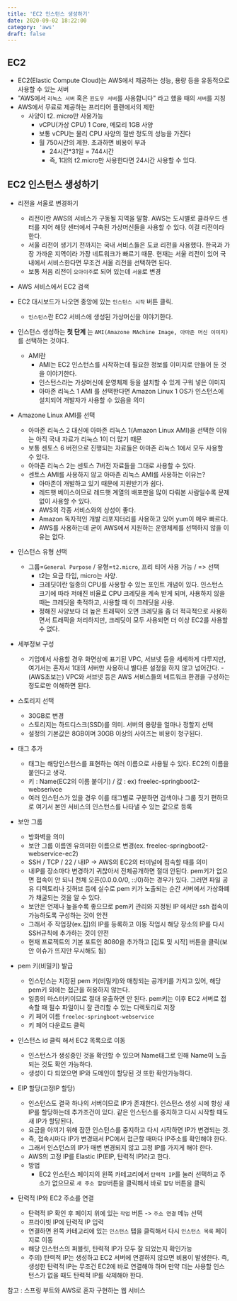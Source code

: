 ```yaml
---
title: 'EC2 인스턴스 생성하기'
date: 2020-09-02 18:22:00
category: 'aws'
draft: false
---
```


## EC2

- EC2(Elastic Compute Cloud)는 AWS에서 제공하는 성능, 용량 등을 유동적으로 사용할 수 있는 서버
- "AWS에서 `리눅스 서버` 혹은 `윈도우 서버`를 사용합니다" 라고 했을 때의 `서버`를 지칭
- AWS에서 무료로 제공하는 프리티어 플랜에서의 제한
  - 사양이 t2. micro만 사용가능
    - vCPU(가상 CPU) 1 Core, 메모리 1GB 사양
    - 보통 vCPU는 물리 CPU 사양의 절반 정도의 성능을 가진다
    - 월 750시간의 제한. 초과하면 비용이 부과
      - 24시간\*31일 = 744시간
      - 즉, 1대의 t2.micro만 사용한다면 24시간 사용할 수 있다.

## EC2 인스턴스 생성하기

- 리전을 서울로 변경하기

  - 리전이란 AWS의 서비스가 구동될 지역을 말함. AWS는 도시별로 클라우드 센터를 지어 해당 센터에서 구축된 가상머신들을 사용할 수 있다. 이걸 리전이라 한다.
  - 서울 리전이 생기기 전까지는 국내 서비스들은 도쿄 리전을 사용했다. 한국과 가장 가까운 지역이라 가장 네트워크가 빠르기 때문. 현재는 서울 리전이 있어 국내에서 서비스한다면 무조건 서울 리전을 선택하면 된다.
  - 보통 처음 리전이 `오아이주`로 되어 있는데 `서울`로 변경

- AWS 서비스에서 EC2 검색

- EC2 대시보드가 나오면 중앙에 있는 `인스턴스 시작` 버튼 클릭.

  - `인스턴스`란 EC2 서비스에 생성된 가상머신을 이야기한다.

- 인스턴스 생성하는 **첫 단계** 는 `AMI(Amazone MAchine Image, 아마존 머신 이미지)` 를 선택하는 것이다.

  - AMI란
    - AMI는 EC2 인스턴스를 시작하는데 필요한 정보를 이미지로 만들어 둔 것을 이야기한다.
    - 인스턴스라는 가상머신에 운영체제 등을 설치할 수 있게 구워 넣은 이미지
    - 아마존 리눅스 1 AMI 를 선택한다면 Amazon Linux 1 OS가 인스턴스에 설치되어 개발자가 사용할 수 있음을 의미

- Amazone Linux AMI를 선택

  - 아마존 리눅스 2 대신에 아마존 리눅스 1(Amazon Linux AMI)을 선택한 이유는 아직 국내 자료가 리눅스 1이 더 많기 때문
  - 보통 센토스 6 버전으로 진행되는 자료들은 아마존 리눅스 1에서 모두 사용할 수 있다.
  - 아마존 리눅스 2는 센토스 7버전 자료들을 그대로 사용할 수 있다.
  - 센토스 AMI를 사용하지 않고 아마존 리눅스 AMI를 사용하는 이유는?
    - 아마존이 개발하고 있기 때문에 지원받기가 쉽다.
    - 레드햇 베이스이므로 레드햇 계열의 배포판을 많이 다뤄본 사람일수록 문제없이 사용할 수 있다.
    - AWS의 각종 서비스와의 상성이 좋다.
    - Amazon 독자적인 개발 리포지터리를 사용하고 있어 yum이 매우 빠르다.
    - AWS를 사용하는데 굳이 AWS에서 지원하는 운영체제를 선택하지 않을 이유는 없다.

- 인스턴스 유형 선택

  - 그룹=`General Purpose` / 유형=`t2.micro`, 프리 티어 사용 가능 / => 선택
    - t2는 요금 타입, micro는 사양.
    - 크레딧이란 일종의 CPU를 사용할 수 있는 포인트 개념이 있다. 인스턴스 크기에 따라 저애진 비율로 CPU 크레딧을 계속 받게 되며, 사용하지 않을 때는 크레딧을 축적하고, 사용할 때 이 크레딧을 사용.
    - 정해진 사양보다 더 높은 트래픽이 오면 크레딧을 좀 더 적극적으로 사용하면서 트래픽을 처리하지만, 크레딧이 모두 사용되면 더 이상 EC2를 사용할 수 없다.

- 세부정보 구성

  - 기업에서 사용할 경우 화면상에 표기된 VPC, 서브넷 등을 세세하게 다루지만, 여기서는 혼자서 1대의 서버만 사용하니 별다른 설정을 하지 않고 넘어간다. - (AWS초보는) VPC와 서브넷 등은 AWS 서비스들의 네트워크 환경을 구성하는 정도로만 이해하면 된다.

- 스토리지 선택

  - 30GB로 변경
  - 스토리지는 하드디스크(SSD)를 의미. 서버의 용량을 얼마나 정할지 선택
  - 설정의 기본값은 8GB이며 30GB 이상의 사이즈는 비용이 청구된다.

- 태그 추가

  - 태그는 해당인스턴스를 표현하는 여러 이름으로 사용될 수 있다. EC2의 이름을 붙인다고 생각.
  - 키 : Name(EC2의 이름 붙이기) / 값 : ex) freelec-springboot2-webserivce
  - 여러 인스턴스가 있을 경우 이를 태그별로 구분하면 검색이나 그룹 짓기 편하므로 여기서 본인 서비스의 인스턴스를 나타낼 수 있는 값으로 등록

- 보안 그룹

  - 방화벽을 의미
  - 보안 그룹 이름엔 유의미한 이름으로 변경(ex. freelec-springboot2-webservice-ec2)
  - SSH / TCP / 22 / 내IP -> AWS의 EC2의 터미널에 접속할 때를 의미
  - 내IP를 장소마다 변경하기 귀찮아서 전체공개하면 절대 안된다. pem키가 없으면 접속이 안 되니 전체 오픈(0.0.0.0/0, ::/0)하는 경우가 있다. 그러면 파일 공유 디렉토리나 깃허브 등에 실수로 pem 키가 노출되는 순간 서버에서 가상화폐가 채굴되는 것을 알 수 있다.
  - 보안은 언제나 높을수록 좋으므로 pem키 관리와 지정된 IP 에서만 ssh 접속이 가능하도록 구성하는 것이 안전
  - 그래서 주 작업장(ex.집)의 IP를 등록하고 이동 작업시 해당 장소의 IP를 다시 SSH규칙에 추가하는 것이 안전
  - 현재 프로젝트의 기본 포트인 8080을 추가하고 [검토 및 시작] 버튼을 클릭(보안 이슈가 뜨지만 무시해도 됨)

- pem 키(비밀키) 발급

  - 인스턴스는 지정된 pem 키(비밀키)와 매칭되는 공개키를 가지고 있어, 해당 pem키 외에는 접근을 허용하지 않는다.
  - 일종의 마스터키이므로 절대 유출하면 안 된다. pem키는 이후 EC2 서버로 접속할 때 필수 파일이니 잘 관리할 수 있는 디렉토리로 저장
  - 키 페어 이름 `freelec-springboot-webservice`
  - 키 페어 다운로드 클릭

- 인스턴스 id 클릭 해서 EC2 목록으로 이동

  - 인스턴스가 생성중인 것을 확인할 수 있으며 Name태그로 인해 Name이 노출되는 것도 확인 가능하다.
  - 생성이 다 되었으면 IP와 도메인이 할당된 것 또한 확인가능하다.

- EIP 할당(고정IP 할당)

  - 인스턴스도 결국 하나의 서버이므로 IP가 존재한다. 인스턴스 생성 시에 항상 새 IP를 할당하는데 추가조건이 있다. 같은 인스턴스를 중지하고 다시 시작할 때도 새 IP가 할당된다.
  - 요금을 아끼기 위해 잠깐 인스턴스를 중지하고 다시 시작하면 IP가 변경되는 것.
  - 즉, 접속시마다 IP가 변경돼서 PC에서 접근할 때마다 IP주소를 확인해야 한다.
  - 그래서 인스턴스의 IP가 매번 변경되지 않고 고정 IP를 가지게 해야 한다.
  - AWS의 고정 IP를 Elastic IP(EIP, 탄력적 IP)라고 한다.
  - 방법
    - EC2 인스턴스 페이지의 왼쪽 카테고리에서 `탄력적 IP`를 눌러 선택하고 주소가 없으므로 `새 주소 할당`버튼을 클릭해서 바로 `할당` 버튼을 클릭

- 탄력적 IP와 EC2 주소를 연결
  - 탄력적 IP 확인 후 페이지 위에 있는 `작업` 버튼 -> `주소 연결` 메뉴 선택
  - 프라이빗 IP에 탄력적 IP 입력
  - 연결하면 왼쪽 카테고리에 있는 `인스턴스` 탭을 클릭해서 다시 `인스턴스 목록` 페이지로 이동
  - 해당 인스턴스의 퍼블릿, 탄력적 IP가 모두 잘 되었는지 확인가능
  - 주의) 탄력적 IP는 생성하고 EC2 서버에 연결하지 않으면 비용이 발생한다. 즉, 생성한 탄력적 IP는 무조건 EC2에 바로 연결해야 하며 만약 더는 사용할 인스턴스가 없을 때도 탄력적 IP를 삭제해야 한다.

참고 : 스프링 부트와 AWS로 혼자 구현하는 웹 서비스
